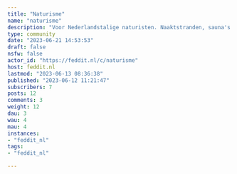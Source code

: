 ```yaml
---
title: "Naturisme" 
name: "naturisme"
description: "Voor Nederlandstalige naturisten. Naaktstranden, sauna's naturistenverenigingen etc. Houdt het netjes, wees lief voor elkaar, geen expliciet sexuele foto's, geen sexdates."
type: community
date: "2023-06-21 14:53:53"
draft: false
nsfw: false
actor_id: "https://feddit.nl/c/naturisme"
host: feddit.nl
lastmod: "2023-06-13 08:36:38"
published: "2023-06-12 11:21:47"
subscribers: 7
posts: 12
comments: 3
weight: 12
dau: 3
wau: 4
mau: 4
instances:
- "feddit_nl"
tags: 
- "feddit_nl"

---
```

